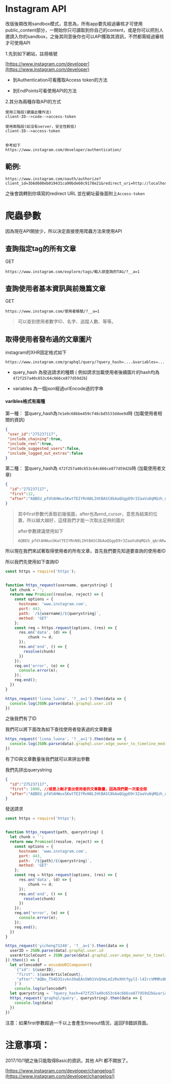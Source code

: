 # Instagram API

改版後期改用sandbox模式，意思為，所有app要先經過審核才可使用public\_content部分，一開始你只可讀取到你自己的content，或是你可以把別人邀請入你的sandbox，之後其同意後你也可以API獲取其資訊，不然都需經過審核才可使用API

1.先到如下網站，註冊帳號

[https://www.instagram.com/developer](https://www.instagram.com/developer)

* 到Authentication可看獲取Access token的方法

* 到EndPoints可看使用API的方法

2.其分為兩種存取API的方式

```
使用三階段(建議此種作法)
client-ID-->code-->access-token

使用兩階段(如沒有server，安全性較低)
client-ID-->access-token


參考如下
https://www.instagram.com/developer/authentication/
```

## 範例:

```
https://www.instagram.com/oauth/authorize?client_id=3b6d608eb019431ca90bde60c9178e21&redirect_uri=http://localhost:3000/users/auth/instagram/callback&response_type=token&scope=basic+public_content+follower_list+comments+relationships+likes
```

之後會跳轉到你填寫的redirect URL 並在網址最後面附上`Access-token`

# 爬蟲參數

因為現在API開放少，所以決定直接使用爬蟲方法來使用API

## 查詢指定tag的所有文章

GET

```
https://www.instagram.com/explore/tags/輸入欲查詢的TAG/?__a=1
```

## 查詢使用者基本資訊與前幾篇文章

GET

```
https://www.instagram.com/使用者帳號/?__a=1
```

> 可以查到使用者數字ID、名字、追蹤人數、等等。

## 取得使用者發布過的文章圖片

instagram的XHR固定格式如下

```
https://www.instagram.com/graphql/query/?query_hash=....&variables=...
```

* query\_hash 為發送請求的種類 \( 例如請求加載使用者後續圖片的hash均為 `472f257a40c653c64c666ce877d59d2b`\)

* variables 為一個json經過urlEncode過的字串

#### varibles格式有兩種

第一種： 當query\_hash為`7e1e0c68bbe459cf48cbd5533ddee9d`時 \(加載使用者相關的資訊\)

```json
{
 "user_id":"275237117", 
 "include_chaining":true, 
 "include_reel":true,
 "include_suggested_users":false, 
 "include_logged_out_extras":false
}
```

第二種：  當query\_hash為 `472f257a40c653c64c666ce877d59d2b`時 \(加載使用者文章\)

```json
{
  "id":"275237117",
  "first":12,
  "after":"AQBEU_pfdtAHWuxSKwtTEIYRnN8LIHtBASC8bAaQGgpD9r3ZaaVu0qMQzh_qArARwpdM2jt0tprfp35rtcX268DNOFUTBEH7yme7oC8R6mRAug"
}
```

> 其中first參數代表取初幾張圖，after也為end\_cursor，意思為結束的位置，所以越大越好，這樣我們才能一次取出足夠的圖片
>
> after參數建議使用如下
>
> ```
> AQBEU_pfdtAHWuxSKwtTEIYRnN8LIHtBASC8bAaQGgpD9r3ZaaVu0qMQzh_qArARwpdM2jt0tprfp35rtcX268DNOFUTBEH7yme7oC8R6mRAug
> ```

所以現在我們來試著取得使用者的所有文章，首先我們要先知道要查詢的使用者ID

所以我們先使用如下查詢ID

```js
const https = require('https');


function https_request(username, querystring) {
  let chunk = '';
  return new Promise((resolve, reject) => {
    const options = {
      hostname: 'www.instagram.com',
      port: 443,
      path: `/${username}/${querystring}`,
      method: 'GET'
    };
    const req = https.request(options, (res) => {
      res.on('data', (d) => {
          chunk += d;
      });
      res.on('end', () => {
        resolve(chunk)
      })
    });
    req.on('error', (e) => {
      console.error(e);
    });
    req.end();
  })  
}  

https_request('liona_luona', '?__a=1').then(data => {
  console.log(JSON.parse(data).graphql.user.id)
})
```

之後我們有了ID

我們可以將下面改為如下查找使用者發表過的文章數量

```js
https_request('liona_luona', '?__a=1').then(data => {
  console.log(JSON.parse(data).graphql.user.edge_owner_to_timeline_media.count)
})
```

有了ID與文章數量後我們就可以來拼出參數

我們先拼出querystring

```json
{
  "id":"275237117",
  "first": 1000, //或是上剛才查出使用者的文章數量，因為我們要一次查全部
  "after":"AQBEU_pfdtAHWuxSKwtTEIYRnN8LIHtBASC8bAaQGgpD9r3ZaaVu0qMQzh_qArARwpdM2jt0tprfp35rtcX268DNOFUTBEH7yme7oC8R6mRAug"
}
```

發送請求

```js
const https = require('https');


function https_request(path, querystring) {
  let chunk = '';
  return new Promise((resolve, reject) => {
    const options = {
      hostname: 'www.instagram.com',
      port: 443,
      path: `/${path}/${querystring}`,
      method: 'GET'
    };
    const req = https.request(options, (res) => {
      res.on('data', (d) => {
          chunk += d;
      });
      res.on('end', () => {
        resolve(chunk)
      })
    });
    req.on('error', (e) => {
      console.error(e);
    });
    req.end();
  })  
}  

https_request('yicheng71248', '?__a=1').then(data => {
  userID = JSON.parse(data).graphql.user.id
  userArticleCount = JSON.parse(data).graphql.user.edge_owner_to_timeline_media.count
}).then(() => {
  let urlencodeP = encodeURIComponent(
    `{"id": ${userID},
     "first": ${userArticleCount},
     "after":"AQBo_T54D3Isvkn39aEAn5WO1VvQXmLmZzReXHtfgylI-l4IrcVMMRs0Kqz1Q2tu5Jrkcw1ScAfAUddkbVuBiDTXhkHI5jz58I1xj3kxVuzlDQ"
    }`)
    console.log(urlencodeP)
  let querystring = `?query_hash=472f257a40c653c64c666ce877d59d2b&variables=${urlencodeP}`
  https_request('graphql/query', querystring).then(data => {
    console.log(data)
  })
})
```

注意：如果first參數超過一千以上會產生timeout情況，返回FB錯誤頁面。

# 注意事項：

2017/10/1號之後只能取得Basic的資訊，其他 API 都不開放了。

[https://www.instagram.com/developer/changelog/](https://www.instagram.com/developer/changelog/)

